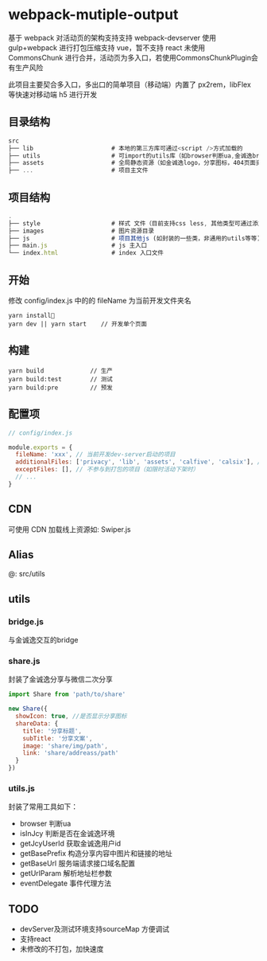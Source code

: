 # webpack-mutiple-output

基于 webpack 对活动页的架构支持支持 webpack-devserver
使用 gulp+webpack 进行打包压缩支持 vue，暂不支持 react
未使用 CommonsChunk 进行合并，活动页为多入口，若使用CommonsChunkPlugin会有生产风险

此项目主要契合多入口，多出口的简单项目（移动端）内置了 px2rem，libFlex 等快速对移动端 h5 进行开发

## 目录结构

```js
src
├── lib                      # 本地的第三方库可通过<script />方式加载的
├── utils                    # 可import的utils库（如browser判断ua,金诚逸bridge，全局通用样式等等）
├── assets                   # 全局静态资源（如金诚逸logo，分享图标，404页面资源等）
├── ...                      # 项目主文件
```

## 项目结构

```js
.
├── style                    # 样式 文件（目前支持css less, 其他类型可通过添加loader来实现）
├── images                   # 图片资源目录
├── js                       # 项目其他js (如封装的一些类，非通用的utils等等)
├── main.js                  # js 主入口
└── index.html               # index 入口文件
```

## 开始

修改 config/index.js 中的的 fileName 为当前开发文件夹名

```shell
yarn install
yarn dev || yarn start    // 开发单个页面
```

## 构建

```shell
yarn build             // 生产
yarn build:test        // 测试
yarn build:pre         // 预发
```

## 配置项
```js
// config/index.js

module.exports = {
  fileName: 'xxx', // 当前开发dev-server启动的项目
  additionalFiles: ['privacy', 'lib', 'assets', 'calfive', 'calsix'], // 未配置main.js但需要打包的项目（如不需要js的展示业，静态资源等）
  exceptFiles: [], // 不参与到打包的项目（如限时活动下架时）
  // ...
}

```


## CDN

可使用 CDN 加载线上资源如: Swiper.js

## Alias

@: src/utils

## utils

### bridge.js 

与金诚逸交互的bridge

### share.js

封装了金诚逸分享与微信二次分享

```js
import Share from 'path/to/share'

new Share({
  showIcon: true, //是否显示分享图标
  shareData: {
    title: '分享标题',
    subTitle: '分享文案',
    image: 'share/img/path',
    link: 'share/addreass/path'
  }
})
```

### utils.js

封装了常用工具如下：
- browser 判断ua
- isInJcy 判断是否在金诚逸环境
- getJcyUserId 获取金诚逸用户id
- getBasePrefix 构造分享内容中图片和链接的地址
- getBaseUrl 服务端请求接口域名配置
- getUrlParam 解析地址栏参数
- eventDelegate 事件代理方法

## TODO

- devServer及测试环境支持sourceMap 方便调试
- 支持react
- 未修改的不打包，加快速度
